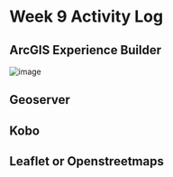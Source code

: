 # Week 9 Activity Log

## ArcGIS Experience Builder
![image](https://user-images.githubusercontent.com/91274079/159585028-9c3e6516-addc-4792-9fad-07ef01af11dd.png)

## Geoserver



## Kobo


## Leaflet or Openstreetmaps
